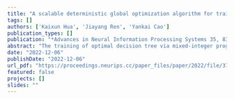 ```yaml
---
title: "A scalable deterministic global optimization algorithm for training optimal decision tree"
tags: []
authors: ['Kaixun Hua', 'Jiayang Ren', 'Yankai Cao']
publication_types: []
publication: "*Advances in Neural Information Processing Systems 35, 8347-8359*"
abstract: "The training of optimal decision tree via mixed-integer programming (MIP) has attracted much attention in recent literature. However, for large datasets, state-of-the-art approaches struggle to solve the optimal decision tree training problems to a provable global optimal solution within a reasonable time. In this paper, we reformulate the optimal decision tree training problem as a two-stage optimization problem and propose a tailored reduced-space branch and bound algorithm to train optimal decision tree for the classification tasks with continuous features. We present several structure-exploiting lower and upper bounding methods. The computation of bounds can be decomposed into the solution of many small-scale subproblems and can be naturally parallelized. With these bounding methods, we prove that our algorithm can converge by branching only on variables representing the optimal decision tree structure, which is invariant to the size of datasets. Moreover, we propose a novel sample reduction method that can predetermine the cost of part of samples at each BB node. Combining the sample reduction method with the parallelized bounding strategies, our algorithm can be extremely scalable. Our algorithm can find global optimal solutions on dataset with over 245,000 samples (1000 cores, less than 1% optimality gap, within 2 hours). We test 21 real-world datasets from UCI Repository. The results reveal that for datasets with over 7,000 samples, our algorithm can, on average, improve the training accuracy by 3.6% and testing accuracy by 2.8%, compared to the current state-of-the-art."
date: "2022-12-06"
publishDate: "2022-12-06"
url_pdf: "https://proceedings.neurips.cc/paper_files/paper/2022/file/37771cc0be272368102a37f202bb88d8-Paper-Conference.pdf"
featured: false
projects: []
slides: ""
---
```

